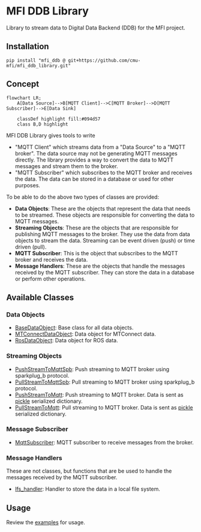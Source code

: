 # MFI DDB Library

Library to stream data to Digital Data Backend (DDB) for the MFI project.


## Installation

```
pip install "mfi_ddb @ git+https://github.com/cmu-mfi/mfi_ddb_library.git"
```

## Concept

```mermaid
flowchart LR;
    A[Data Source]-->B[MQTT Client]-->C[MQTT Broker]-->D[MQTT Subscriber]-->E[Data Sink]

    classDef highlight fill:#094d57
    class B,D highlight
```

MFI DDB Library gives tools to write
* "MQTT Client" which streams data from a "Data Source" to a "MQTT broker". The data source may not be generating MQTT messages directly. The library provides a way to convert the data to MQTT messages and stream them to the broker.
* "MQTT Subscriber" which subscribes to the MQTT broker and receives the data. The data can be stored in a database or used for other purposes.

To be able to do the above two types of classes are provided:

* **Data Objects**: These are the objects that represent the data that needs to be streamed. These objects are responsible for converting the data to MQTT messages.
* **Streaming Objects**: These are the objects that are responsible for publishing MQTT messages to the broker. They use the data from data objects to stream the data. Streaming can be event driven (push) or time driven (pull).
* **MQTT Subscriber**: This is the object that subscribes to the MQTT broker and receives the data.
* **Message Handlers**: These are the objects that handle the messages received by the MQTT subscriber. They can store the data in a database or perform other operations.

## Available Classes

### Data Objects

* [BaseDataObject](mfi_ddb/data_objects/base_data_object.py): Base class for all data objects.
* [MTConnectDataObject](mfi_ddb/data_objects/mtconnect.py): Data object for MTConnect data.
* [RosDataObject](mfi_ddb/data_objects/ros1.py): Data object for ROS data.

### Streaming Objects

* [PushStreamToMqttSpb](mfi_ddb/push_stream_to_mqtt_spb.py): Push streaming to MQTT broker using sparkplug_b protocol.
* [PullStreamToMqttSpb](mfi_ddb/pull_stream_to_mqtt_spb.py): Pull streaming to MQTT broker using sparkplug_b protocol.
* [PushStreamToMqtt](mfi_ddb/push_stream_to_mqtt.py): Push streaming to MQTT broker. Data is sent as [pickle](https://docs.python.org/3/library/pickle.html) serialized dictionary.
* [PullStreamToMqtt](mfi_ddb/pull_stream_to_mqtt.py): Pull streaming to MQTT broker. Data is sent as [pickle](https://docs.python.org/3/library/pickle.html) serialized dictionary.

### Message Subscriber

* [MqttSubscriber](mfi_ddb/mqtt_subscriber.py): MQTT subscriber to receive messages from the broker.

### Message Handlers

These are not classes, but functions that are be used to handle the messages received by the MQTT subscriber.

* [lfs_handler](mfi_ddb/msg_handlers/lfs_handler.py): Handler to store the data in a local file system.


## Usage

Review the [examples](examples) for usage.
